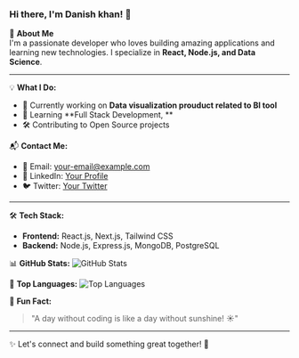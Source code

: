 ### Hi there, I'm Danish khan! 👋

🚀 **About Me**  
I'm a passionate developer who loves building amazing applications and learning new technologies. I specialize in **React, Node.js, and Data Science**.

---

💡 **What I Do:**
- 🔭 Currently working on **Data visualization prouduct related to BI tool**
- 🌱 Learning **Full Stack Development, **
- 🛠️ Contributing to Open Source projects

📬 **Contact Me:**
- 📧 Email: [your-email@example.com](mailto:khandanish30599@gmail.com)
- 🏢 LinkedIn: [Your Profile](www.linkedin.com/in/danishkhan786)
- 🐦 Twitter: [Your Twitter](https://twitter.com/@danishkhan30599)

---

🛠 **Tech Stack:**
- **Frontend:** React.js, Next.js, Tailwind CSS
- **Backend:** Node.js, Express.js, MongoDB, PostgreSQL

📊 **GitHub Stats:**
![GitHub Stats](https://github-readme-stats.vercel.app/api?username=your-username&show_icons=true&theme=radical)

📌 **Top Languages:**
![Top Languages](https://github-readme-stats.vercel.app/api/top-langs/?username=your-username&layout=compact&theme=radical)

🎯 **Fun Fact:**
> "A day without coding is like a day without sunshine! ☀️"

---

✨ Let's connect and build something great together! 🚀
